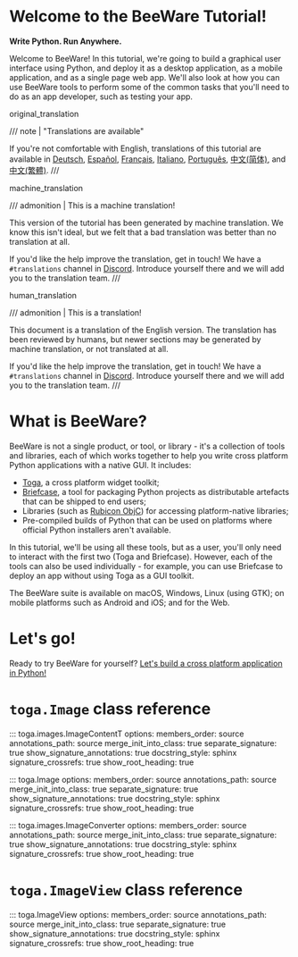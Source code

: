 # Welcome to the BeeWare Tutorial!

**Write Python. Run Anywhere.**

Welcome to BeeWare! In this tutorial, we're going to build a graphical
user interface using Python, and deploy it as a desktop application, as
a mobile application, and as a single page web app. We'll also look at
how you can use BeeWare tools to perform some of the common tasks that
you'll need to do as an app developer, such as testing your app.


original_translation

/// note | "Translations are available"

If you're not comfortable with English, translations of this tutorial are available in [Deutsch](https://docs.beeware.org/de), [Español](https://docs.beeware.org/es), [Français](https://docs.beeware.org/fr), [Italiano](https://docs.beeware.org/it), [Português<!-- codespell:ignore -->](https://docs.beeware.org/pt), [中文(简体)](https://docs.beeware.org/zh-cn), and [中文(繁體)](https://docs.beeware.org/zh-tw).
///



machine_translation

/// admonition | This is a machine translation!

This version of the tutorial has been generated by machine translation.
We know this isn't ideal, but we felt that a bad translation was better
than no translation at all.

If you'd like the help improve the translation, get in touch! We have a
`#translations` channel in [Discord](https://beeware.org/bee/chat/).
Introduce yourself there and we will add you to the translation team.
///


human_translation

/// admonition | This is a translation!

This document is a translation of the English version. The translation
has been reviewed by humans, but newer sections may be generated by
machine translation, or not translated at all.

If you'd like the help improve the translation, get in touch! We have a
`#translations` channel in [Discord](https://beeware.org/bee/chat/).
Introduce yourself there and we will add you to the translation team.
///


# What is BeeWare?

BeeWare is not a single product, or tool, or library - it's a
collection of tools and libraries, each of which works together to help
you write cross platform Python applications with a native GUI. It
includes:

- [Toga](https://toga.beeware.org), a cross platform widget toolkit;
- [Briefcase](https://briefcase.beeware.org), a tool for packaging
  Python projects as distributable artefacts that can be shipped to end
  users;
- Libraries (such as [Rubicon ObjC](https://rubicon-objc.beeware.org))
  for accessing platform-native libraries;
- Pre-compiled builds of Python that can be used on platforms where
  official Python installers aren't available.

In this tutorial, we'll be using all these tools, but as a user,
you'll only need to interact with the first two (Toga and Briefcase).
However, each of the tools can also be used individually - for example,
you can use Briefcase to deploy an app without using Toga as a GUI
toolkit.

The BeeWare suite is available on macOS, Windows, Linux (using GTK); on
mobile platforms such as Android and iOS; and for the Web.

# Let's go!

Ready to try BeeWare for yourself?
[Let's build a cross platform application in
Python!](tutorial/tutorial-0.md)

# `toga.Image` class reference

::: toga.images.ImageContentT
    options:
      members_order: source
      annotations_path: source
      merge_init_into_class: true
      separate_signature: true
      show_signature_annotations: true
      docstring_style: sphinx
      signature_crossrefs: true
      show_root_heading: true

::: toga.Image
    options:
      members_order: source
      annotations_path: source
      merge_init_into_class: true
      separate_signature: true
      show_signature_annotations: true
      docstring_style: sphinx
      signature_crossrefs: true
      show_root_heading: true

::: toga.images.ImageConverter
    options:
      members_order: source
      annotations_path: source
      merge_init_into_class: true
      separate_signature: true
      show_signature_annotations: true
      docstring_style: sphinx
      signature_crossrefs: true
      show_root_heading: true

# `toga.ImageView` class reference

::: toga.ImageView
    options:
      members_order: source
      annotations_path: source
      merge_init_into_class: true
      separate_signature: true
      show_signature_annotations: true
      docstring_style: sphinx
      signature_crossrefs: true
      show_root_heading: true
